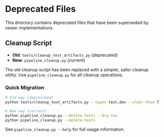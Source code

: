 # Deprecated Files

This directory contains deprecated files that have been superseded by newer implementations.

## Cleanup Script

- **Old**: `tools/cleanup_test_artifacts.py` (deprecated)
- **New**: `pipeline_cleanup.py` (current)

The old cleanup script has been replaced with a simpler, safer cleanup utility. Use `pipeline_cleanup.py` for all cleanup operations.

### Quick Migration

```bash
# Old way (deprecated)
python tools/cleanup_test_artifacts.py --types test,dev --older-than 7

# New way (current)
python pipeline_cleanup.py --delete-tests --dry-run
python pipeline_cleanup.py --delete-tests
```

See `pipeline_cleanup.py --help` for full usage information.
